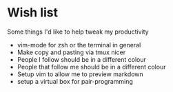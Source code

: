 Wish list
=========

Some things I'd like to help tweak my productivity

  * vim-mode for zsh or the terminal in general
  * Make copy and pasting via tmux nicer
  * People I follow should be in a different colour
  * People that follow me should be in a different colour
  * Setup vim to allow me to preview markdown
  * setup a virtual box for pair-programming
